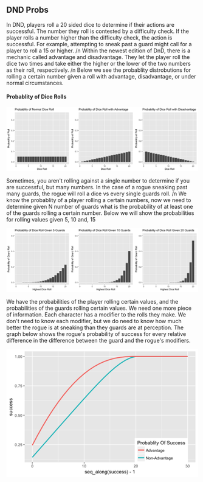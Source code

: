 
DND Probs
---------

In DND, players roll a 20 sided dice to determine if their actions are successful. The number they roll is contested by a difficulty check. If the player rolls a number higher than the difficulty check, the action is successful. For example, attempting to sneak past a guard might call for a player to roll a 15 or higher. /n Within the newest edition of DnD, there is a mechanic called advantage and disadvantage. They let the player roll the dice two times and take either the higher or the lower of the two numbers as their roll, respectively. /n Below we see the probablity distrobutions for rolling a certain number given a roll with advantage, disadvantage, or under normal circumstances.

#### Probablity of Dice Rolls

![](DNDProbs_files/figure-markdown_github-ascii_identifiers/Dice_Distros-1.png)

Sometimes, you aren't rolling against a single number to determine if you are successful, but many numbers. In the case of a rogue sneaking past many guards, the rogue will roll a dice vs every single guards roll. /n We know the probablity of a player rolling a certain numbers, now we need to determine given N number of guards what is the probability of at least one of the guards rolling a certain number. Below we will show the probabilities for rolling values given 5, 10 and, 15

![](DNDProbs_files/figure-markdown_github-ascii_identifiers/guards-1.png)

We have the probabilities of the player rolling certain values, and the probabilities of the guards rolling certain values. We need one more piece of information. Each character has a modifier to the rolls they make. We don't need to know each modifier, but we do need to know how much better the rogue is at sneaking than they guards are at perception. The graph below shows the rogue's probability of success for every relative difference in the difference between the guard and the rogue's modifiers.

![](DNDProbs_files/figure-markdown_github-ascii_identifiers/success-1.png)
